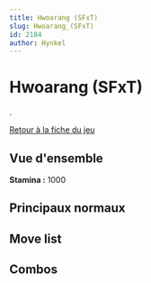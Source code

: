 ```yaml
---
title: Hwoarang (SFxT)
slug: Hwoarang_(SFxT)
id: 2184
author: Hynkel
---
```


# Hwoarang (SFxT)

.

[Retour à la fiche du jeu](Street_Fighter_x_Tekken "wikilink")

## Vue d'ensemble

**Stamina :** 1000

## Principaux normaux

## Move list

## Combos
